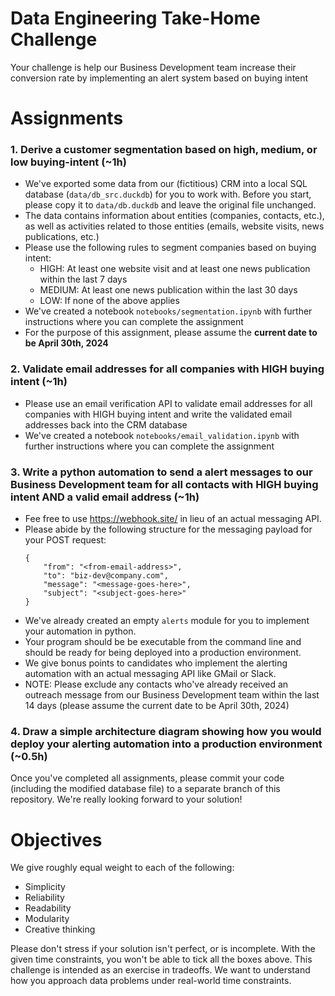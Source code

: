 # Data Engineering Take-Home Challenge

Your challenge is help our Business Development team increase their conversion rate by implementing an alert system based on buying intent

# Assignments

### 1. Derive a customer segmentation based on high, medium, or low buying-intent (~1h)

- We've exported some data from our (fictitious) CRM into a local SQL database (`data/db_src.duckdb`) for you to work with. Before you start, please copy it to `data/db.duckdb` and leave the original file unchanged.
- The data contains information about entities (companies, contacts, etc.), as well as activities related to those entities (emails, website visits, news publications, etc.)
- Please use the following rules to segment companies based on buying intent:
  - HIGH: At least one website visit and at least one news publication within the last 7 days
  - MEDIUM: At least one news publication within the last 30 days
  - LOW: If none of the above applies
- We've created a notebook `notebooks/segmentation.ipynb` with further instructions where you can complete the assignment
- For the purpose of this assignment, please assume the **current date to be April 30th, 2024**

### 2. Validate email addresses for all companies with HIGH buying intent (~1h)

- Please use an email verification API to validate email addresses for all companies with HIGH buying intent and write the validated email addresses back into the CRM database
- We've created a notebook `notebooks/email_validation.ipynb` with further instructions where you can complete the assignment

### 3. Write a python automation to send a alert messages to our Business Development team for all contacts with HIGH buying intent AND a valid email address (~1h)

- Fee free to use https://webhook.site/ in lieu of an actual messaging API.
- Please abide by the following structure for the messaging payload for your POST request:
  ```
  {
      "from": "<from-email-address>",
      "to": "biz-dev@company.com",
      "message": "<message-goes-here>",
      "subject": "<subject-goes-here>"
  }
  ```
- We've already created an empty `alerts` module for you to implement your automation in python.
- Your program should be be executable from the command line and should be ready for being deployed into a production environment.
- We give bonus points to candidates who implement the alerting automation with an actual messaging API like GMail or Slack.
- NOTE: Please exclude any contacts who've already received an outreach message from our Business Development team within the last 14 days (please assume the current date to be April 30th, 2024)

### 4. Draw a simple architecture diagram showing how you would deploy your alerting automation into a production environment (~0.5h)

Once you've completed all assignments, please commit your code (including the modified database file) to a separate branch of this repository. We're really looking forward to your solution!

# Objectives

We give roughly equal weight to each of the following:

- Simplicity
- Reliability
- Readability
- Modularity
- Creative thinking

Please don't stress if your solution isn't perfect, or is incomplete. With the given time constraints, you won't be able to tick all the boxes above. This challenge is intended as an exercise in tradeoffs. We want to understand how you approach data problems under real-world time constraints.
